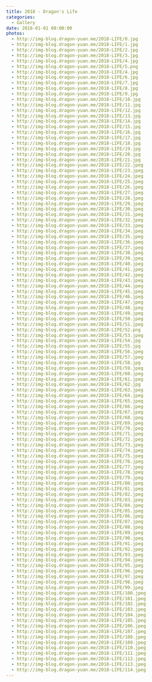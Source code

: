 ```yaml
---
title: 2018 - Dragon's Life
categories:
  - Gallery
date: 2018-01-01 00:00:00
photos:
  - http://img-blog.dragon-yuan.me/2018-LIFE/0.jpg
  - http://img-blog.dragon-yuan.me/2018-LIFE/1.jpg
  - http://img-blog.dragon-yuan.me/2018-LIFE/2.jpg
  - http://img-blog.dragon-yuan.me/2018-LIFE/3.jpg
  - http://img-blog.dragon-yuan.me/2018-LIFE/4.jpg
  - http://img-blog.dragon-yuan.me/2018-LIFE/5.png
  - http://img-blog.dragon-yuan.me/2018-LIFE/4.jpg
  - http://img-blog.dragon-yuan.me/2018-LIFE/6.jpg
  - http://img-blog.dragon-yuan.me/2018-LIFE/7.jpg
  - http://img-blog.dragon-yuan.me/2018-LIFE/8.jpg
  - http://img-blog.dragon-yuan.me/2018-LIFE/9.jpg
  - http://img-blog.dragon-yuan.me/2018-LIFE/10.jpg
  - http://img-blog.dragon-yuan.me/2018-LIFE/11.jpg
  - http://img-blog.dragon-yuan.me/2018-LIFE/12.jpg
  - http://img-blog.dragon-yuan.me/2018-LIFE/13.jpg
  - http://img-blog.dragon-yuan.me/2018-LIFE/14.jpg
  - http://img-blog.dragon-yuan.me/2018-LIFE/15.jpg
  - http://img-blog.dragon-yuan.me/2018-LIFE/16.jpg
  - http://img-blog.dragon-yuan.me/2018-LIFE/17.jpg
  - http://img-blog.dragon-yuan.me/2018-LIFE/18.jpg
  - http://img-blog.dragon-yuan.me/2018-LIFE/19.jpg
  - http://img-blog.dragon-yuan.me/2018-LIFE/20.jpg
  - http://img-blog.dragon-yuan.me/2018-LIFE/21.jpg
  - http://img-blog.dragon-yuan.me/2018-LIFE/22.jpeg
  - http://img-blog.dragon-yuan.me/2018-LIFE/23.jpeg
  - http://img-blog.dragon-yuan.me/2018-LIFE/24.jpeg
  - http://img-blog.dragon-yuan.me/2018-LIFE/25.jpeg
  - http://img-blog.dragon-yuan.me/2018-LIFE/26.jpeg
  - http://img-blog.dragon-yuan.me/2018-LIFE/27.jpeg
  - http://img-blog.dragon-yuan.me/2018-LIFE/28.jpeg
  - http://img-blog.dragon-yuan.me/2018-LIFE/29.jpeg
  - http://img-blog.dragon-yuan.me/2018-LIFE/30.jpeg
  - http://img-blog.dragon-yuan.me/2018-LIFE/31.jpeg
  - http://img-blog.dragon-yuan.me/2018-LIFE/32.jpeg
  - http://img-blog.dragon-yuan.me/2018-LIFE/33.jpeg
  - http://img-blog.dragon-yuan.me/2018-LIFE/34.jpeg
  - http://img-blog.dragon-yuan.me/2018-LIFE/35.jpeg
  - http://img-blog.dragon-yuan.me/2018-LIFE/36.jpeg
  - http://img-blog.dragon-yuan.me/2018-LIFE/37.jpeg
  - http://img-blog.dragon-yuan.me/2018-LIFE/38.jpeg
  - http://img-blog.dragon-yuan.me/2018-LIFE/39.jpeg
  - http://img-blog.dragon-yuan.me/2018-LIFE/40.jpeg
  - http://img-blog.dragon-yuan.me/2018-LIFE/41.jpeg
  - http://img-blog.dragon-yuan.me/2018-LIFE/42.jpeg
  - http://img-blog.dragon-yuan.me/2018-LIFE/43.jpeg
  - http://img-blog.dragon-yuan.me/2018-LIFE/44.jpeg
  - http://img-blog.dragon-yuan.me/2018-LIFE/45.jpeg
  - http://img-blog.dragon-yuan.me/2018-LIFE/46.jpeg
  - http://img-blog.dragon-yuan.me/2018-LIFE/47.jpeg
  - http://img-blog.dragon-yuan.me/2018-LIFE/48.jpeg
  - http://img-blog.dragon-yuan.me/2018-LIFE/49.jpeg
  - http://img-blog.dragon-yuan.me/2018-LIFE/50.jpeg
  - http://img-blog.dragon-yuan.me/2018-LIFE/51.jpeg
  - http://img-blog.dragon-yuan.me/2018-LIFE/52.png
  - http://img-blog.dragon-yuan.me/2018-LIFE/53.jpeg
  - http://img-blog.dragon-yuan.me/2018-LIFE/54.jpg
  - http://img-blog.dragon-yuan.me/2018-LIFE/55.jpg
  - http://img-blog.dragon-yuan.me/2018-LIFE/56.jpeg
  - http://img-blog.dragon-yuan.me/2018-LIFE/57.jpeg
  - http://img-blog.dragon-yuan.me/2018-LIFE/58.jpg
  - http://img-blog.dragon-yuan.me/2018-LIFE/59.jpeg
  - http://img-blog.dragon-yuan.me/2018-LIFE/60.jpeg
  - http://img-blog.dragon-yuan.me/2018-LIFE/61.jpeg
  - http://img-blog.dragon-yuan.me/2018-LIFE/62.jpg
  - http://img-blog.dragon-yuan.me/2018-LIFE/63.jpeg
  - http://img-blog.dragon-yuan.me/2018-LIFE/64.jpeg
  - http://img-blog.dragon-yuan.me/2018-LIFE/65.jpeg
  - http://img-blog.dragon-yuan.me/2018-LIFE/66.jpeg
  - http://img-blog.dragon-yuan.me/2018-LIFE/67.jpeg
  - http://img-blog.dragon-yuan.me/2018-LIFE/68.jpeg
  - http://img-blog.dragon-yuan.me/2018-LIFE/69.jpeg
  - http://img-blog.dragon-yuan.me/2018-LIFE/70.jpeg
  - http://img-blog.dragon-yuan.me/2018-LIFE/71.jpeg
  - http://img-blog.dragon-yuan.me/2018-LIFE/72.jpeg
  - http://img-blog.dragon-yuan.me/2018-LIFE/73.jpeg
  - http://img-blog.dragon-yuan.me/2018-LIFE/74.jpeg
  - http://img-blog.dragon-yuan.me/2018-LIFE/75.jpeg
  - http://img-blog.dragon-yuan.me/2018-LIFE/76.jpeg
  - http://img-blog.dragon-yuan.me/2018-LIFE/77.jpeg
  - http://img-blog.dragon-yuan.me/2018-LIFE/78.jpeg
  - http://img-blog.dragon-yuan.me/2018-LIFE/79.jpeg
  - http://img-blog.dragon-yuan.me/2018-LIFE/80.jpeg
  - http://img-blog.dragon-yuan.me/2018-LIFE/81.jpeg
  - http://img-blog.dragon-yuan.me/2018-LIFE/82.jpeg
  - http://img-blog.dragon-yuan.me/2018-LIFE/83.jpeg
  - http://img-blog.dragon-yuan.me/2018-LIFE/84.jpeg
  - http://img-blog.dragon-yuan.me/2018-LIFE/85.jpeg
  - http://img-blog.dragon-yuan.me/2018-LIFE/86.jpeg
  - http://img-blog.dragon-yuan.me/2018-LIFE/87.jpeg
  - http://img-blog.dragon-yuan.me/2018-LIFE/88.jpeg
  - http://img-blog.dragon-yuan.me/2018-LIFE/89.jpeg
  - http://img-blog.dragon-yuan.me/2018-LIFE/90.jpeg
  - http://img-blog.dragon-yuan.me/2018-LIFE/91.jpeg
  - http://img-blog.dragon-yuan.me/2018-LIFE/92.jpeg
  - http://img-blog.dragon-yuan.me/2018-LIFE/93.jpeg
  - http://img-blog.dragon-yuan.me/2018-LIFE/94.jpeg
  - http://img-blog.dragon-yuan.me/2018-LIFE/95.jpeg
  - http://img-blog.dragon-yuan.me/2018-LIFE/96.jpeg
  - http://img-blog.dragon-yuan.me/2018-LIFE/97.jpeg
  - http://img-blog.dragon-yuan.me/2018-LIFE/98.jpeg
  - http://img-blog.dragon-yuan.me/2018-LIFE/99.jpeg
  - http://img-blog.dragon-yuan.me/2018-LIFE/100.jpeg
  - http://img-blog.dragon-yuan.me/2018-LIFE/101.jpeg
  - http://img-blog.dragon-yuan.me/2018-LIFE/102.jpeg
  - http://img-blog.dragon-yuan.me/2018-LIFE/103.jpeg
  - http://img-blog.dragon-yuan.me/2018-LIFE/104.jpeg
  - http://img-blog.dragon-yuan.me/2018-LIFE/105.jpeg
  - http://img-blog.dragon-yuan.me/2018-LIFE/106.jpeg
  - http://img-blog.dragon-yuan.me/2018-LIFE/107.jpeg
  - http://img-blog.dragon-yuan.me/2018-LIFE/108.jpeg
  - http://img-blog.dragon-yuan.me/2018-LIFE/109.jpeg
  - http://img-blog.dragon-yuan.me/2018-LIFE/110.jpeg
  - http://img-blog.dragon-yuan.me/2018-LIFE/111.jpeg
  - http://img-blog.dragon-yuan.me/2018-LIFE/112.jpeg
  - http://img-blog.dragon-yuan.me/2018-LIFE/113.jpeg
  - http://img-blog.dragon-yuan.me/2018-LIFE/114.jpeg
---
```

